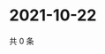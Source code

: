 # 2021-10-22

共 0 条

<!-- BEGIN WEIBO -->
<!-- 最后更新时间 Fri Oct 22 2021 21:21:18 GMT+0800 (China Standard Time) -->

<!-- END WEIBO -->
